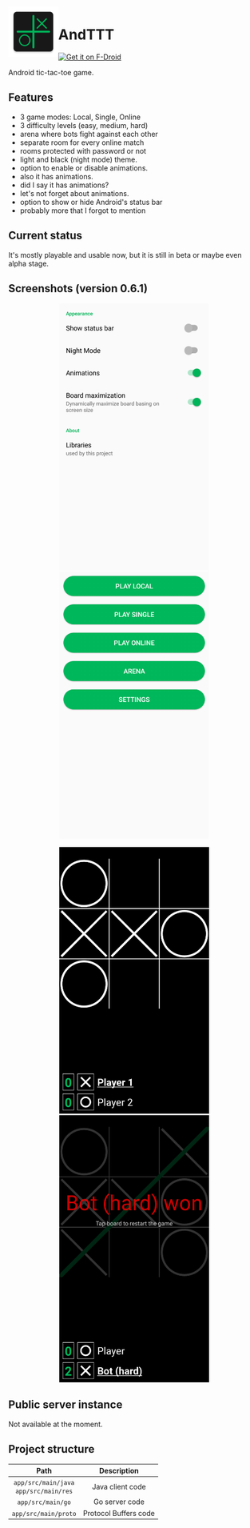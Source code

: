 <img style="float: left;" src="app/src/main/ic_launcher-web.png" width="100">

# AndTTT

[<img src="https://fdroid.gitlab.io/artwork/badge/get-it-on.png"
    alt="Get it on F-Droid"
    height="80">](https://f-droid.org/packages/com.github.dawidd6.andttt/)

Android tic-tac-toe game.

## Features

- 3 game modes: Local, Single, Online
- 3 difficulty levels (easy, medium, hard)
- arena where bots fight against each other
- separate room for every online match
- rooms protected with password or not
- light and black (night mode) theme.
- option to enable or disable animations.
- also it has animations.
- did I say it has animations?
- let's not forget about animations.
- option to show or hide Android's status bar
- probably more that I forgot to mention

## Current status

It's mostly playable and usable now, but it is still in beta or maybe even alpha stage.

## Screenshots (version 0.6.1)

<p align="center"><img src="screenshots/settings.png" width=300> <img src="screenshots/menu.png" width=300></p>

<p align="center"><img src="screenshots/local.png" width=300> <img src="screenshots/single.png" width=300></p>

## Public server instance

Not available at the moment.

## Project structure

| Path | Description |
|:----:|:-----------:|
| `app/src/main/java`<br>`app/src/main/res` | Java client code |
| `app/src/main/go` | Go server code |
| `app/src/main/proto` | Protocol Buffers code |
